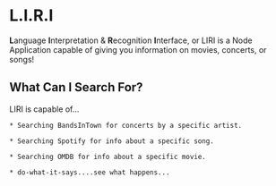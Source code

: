 # L.I.R.I
**L**anguage **I**nterpretation & **R**ecognition **I**nterface, or LIRI is a Node Application capable of giving you information on movies, concerts, or songs!

## What Can I Search For?
LIRI is capable of...

    * Searching BandsInTown for concerts by a specific artist.

    * Searching Spotify for info about a specific song.

    * Searching OMDB for info about a specific movie.

    * do-what-it-says....see what happens...

